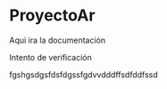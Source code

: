 # ProyectoAr

Aqui ira la documentación 

Intento de verificación 

fgshgsdgsfdsfdgssfgdvvdddffsdfddfssd
